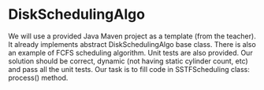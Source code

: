 # DiskSchedulingAlgo
We will use a provided Java Maven project as a template (from the teacher). It already implements abstract DiskSchedulingAlgo base class. There is also an example of FCFS scheduling algorithm. Unit tests are also provided. Our solution should be correct, dynamic (not having static cylinder count, etc) and pass all the unit tests.  Our task is to fill code in SSTFScheduling class: process() method.
